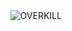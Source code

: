 <div align="center">
<img src="![bg](https://github.com/veldanava/overkill/assets/86060881/fedd68ef-e833-42f6-b98d-ceb016d9cd52)
" alt="OVERKILL">
</div>
